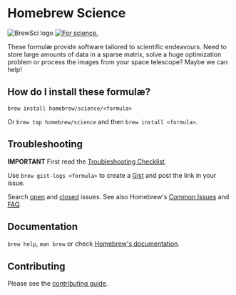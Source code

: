 # Homebrew Science
![BrewSci logo](https://raw.githubusercontent.com/Homebrew/homebrew-science/gh-pages/images/brewsci-256x256.png)
[![For science.](http://i.imgur.com/Bswp1.png)](http://xkcd.com/585)

These formulæ provide software tailored to scientific endeavours. Need to store
large amounts of data in a sparse matrix, solve a huge optimization problem or
process the images from your space telescope? Maybe we can help!

## How do I install these formulæ?
`brew install homebrew/science/<formula>`

Or `brew tap homebrew/science` and then `brew install <formula>`.

## Troubleshooting
**IMPORTANT** First read the [Troubleshooting Checklist](https://github.com/Homebrew/brew/blob/master/docs/Troubleshooting.md).

Use `brew gist-logs <formula>` to create a [Gist](https://gist.github.com/) and post the link in your issue.

Search [open](https://github.com/Homebrew/homebrew-science/issues?state=open) and [closed](https://github.com/Homebrew/homebrew-science/issues?state=closed) issues. See also Homebrew's  [Common Issues](https://github.com/Homebrew/brew/blob/master/docs/Common-Issues.md) and [FAQ](https://github.com/Homebrew/brew/blob/master/docs/FAQ.md).

## Documentation
`brew help`, `man brew` or check [Homebrew's documentation](https://github.com/Homebrew/brew/blob/master/docs/README.md).

## Contributing
Please see the [contributing guide](https://github.com/Homebrew/homebrew-science/blob/master/.github/CONTRIBUTING.md).
